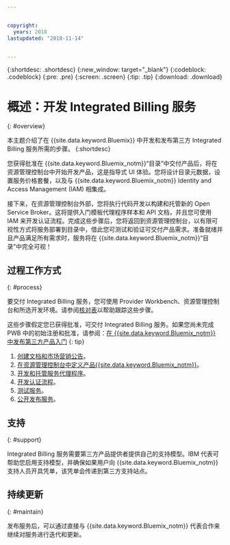 ```yaml
---


copyright:
  years: 2018
lastupdated: "2018-11-14"


---
```


{:shortdesc: .shortdesc}
{:new_window: target="_blank"}
{:codeblock: .codeblock}
{:pre: .pre}
{:screen: .screen}
{:tip: .tip}
{:download: .download}

# 概述：开发 Integrated Billing 服务
{: #overview}

本主题介绍了在 {{site.data.keyword.Bluemix}} 中开发和发布第三方 Integrated Billing 服务所需的步骤。
{:shortdesc}

您获得批准在 {{site.data.keyword.Bluemix_notm}}“目录”中交付产品后，将在资源管理控制台中开始开发产品，这是指导式 UI 体验。您将设计目录元数据，设置服务价格套餐，以及与 {{site.data.keyword.Bluemix_notm}} Identity and Access Management (IAM) 相集成。 

接下来，在资源管理控制台外部，您将执行代码开发以构建和托管新的 Open Service Broker。这将提供入门模板代理程序样本和 API 文档，并且您可使用 IAM 来开发认证流程。完成这些步骤后，您将返回到资源管理控制台，以有限可视性方式将服务部署到目录中，借此您可测试和验证可交付产品需求。准备就绪并且产品满足所有需求时，服务将在 {{site.data.keyword.Bluemix_notm}}“目录”中完全可视！


## 过程工作方式
{: #process}

要交付 Integrated Billing 服务，您可使用 Provider Workbench、资源管理控制台和所选开发环境。请参阅[核对表](/docs/third-party/checklist.html#checklist)以帮助跟踪这些步骤。

这些步骤假定您已获得批准，可交付 Integrated Billing 服务。如果您尚未完成 PWB 中的初始注册和批准，请参阅：[在 {{site.data.keyword.Bluemix_notm}} 中发布第三方产品入门](/docs/third-party/index.md)
{: tip}

1. [创建文档和市场营销公告](/docs/third-party/cis1-docs-marketing.html)。
2. [在资源管理控制台中定义产品{{site.data.keyword.Bluemix_notm}}](/docs/third-party/cis2-rmc-define.html)。
3. [开发和托管服务代理程序](/docs/third-party/cis3-broker.html)。
4. [开发认证流程](/docs/third-party/cis5-iam.html)。
5. [测试服务](/docs/third-party/cis4-rmc-publish.html)。
6. [公开发布服务](/docs/third-party/cis6-ga.html)。

## 支持
{: #support}

Integrated Billing 服务需要第三方产品提供者提供自己的支持模型。IBM 代表可帮助您启用支持模型，并确保如果用户向 {{site.data.keyword.Bluemix_notm}} 支持人员开具凭单，该凭单会传递到第三方支持站点。

## 持续更新
{: #maintain}

发布服务后，可以通过直接与 {{site.data.keyword.Bluemix_notm}} 代表合作来继续对服务进行迭代和更新。



